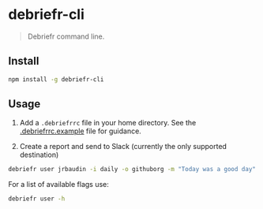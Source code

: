 # debriefr-cli

> Debriefr command line.

## Install

```sh
npm install -g debriefr-cli
```

## Usage

1. Add a `.debriefrrc` file in your home directory. See the [.debriefrrc.example](.debriefrrc.example) file for guidance.

2. Create a report and send to Slack (currently the only supported destination)

```sh
debriefr user jrbaudin -i daily -o githuborg -m "Today was a good day"
```

For a list of available flags use:
```sh
debriefr user -h
```